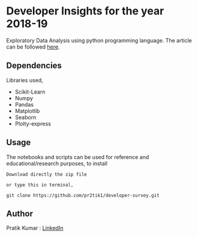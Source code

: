 # Developer Insights for the year 2018-19

Exploratory Data Analysis using python programming language. The article can be followed [here]().

## Dependencies

Libraries used,
  - Scikit-Learn
  - Numpy
  - Pandas
  - Matplotlib
  - Seaborn
  - Plolty-express


## Usage 
The notebooks and scripts can be used for reference and educational/research purposes, to install
```
Download directly the zip file 

or type this in terminal,

git clone https://github.com/pr2tik1/developer-survey.git
```
## Author
Pratik Kumar : [LinkedIn](https://www.linkedin.com/in/pratik-kumar98/) 

